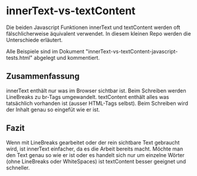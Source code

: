 # innerText-vs-textContent
Die beiden Javascript Funktionen innerText und textContent werden oft fälschlicherweise äquivalent verwendet. In diesem kleinen Repo werden die Unterschiede erläutert. 

Alle Beispiele sind im Dokument "innerText-vs-textContent-javascript-tests.html" abgelegt und kommentiert.

## Zusammenfassung
innerText enthält nur was im Browser sichtbar ist. Beim Schreiben werden LineBreaks zu br-Tags umgewandelt.
textContent enthält alles was tatsächlich vorhanden ist (ausser HTML-Tags selbst). Beim Schreiben wird der Inhalt genau so eingefüt wie er ist.

## Fazit
Wenn mit LineBreaks gearbeitet oder der rein sichtbare Text gebraucht wird, ist innerText einfacher, da es die Arbeit bereits macht.
Möchte man den Text genau so wie er ist oder es handelt sich nur um einzelne Wörter (ohne LineBreaks oder WhiteSpaces) ist textContent besser geeignet und schneller.
